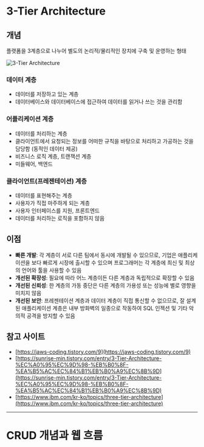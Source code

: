 # 3-Tier Architecture

## 개념

플랫폼을 3계층으로 나누어 별도의 논리적/물리적인 장치에 구축 및 운영하는 형태

![3-Tier Architecture](https://img1.daumcdn.net/thumb/R1280x0/?scode=mtistory2&fname=https%3A%2F%2Fblog.kakaocdn.net%2Fdn%2FROnrw%2Fbtq7FiGVnhw%2FuLvlYyCZWuMCtIdrF1DEWK%2Fimg.png)

### 데이터 계층

- 데이터를 저장하고 있는 계층
- 데이터베이스와 데이터베이스에 접근하여 데이터를 읽거나 쓰는 것을 관리함

### 어플리케이션 계층

- 데이터를 처리하는 계층
- 클라이언트에서 요청되는 정보를 어떠한 규칙을 바탕으로 처리하고 가공하는 것을 담당함 (동적인 데이터 제공)
- 비즈니스 로직 계층, 트랜잭션 계층
- 미들웨어, 백엔드

### 클라이언트(프레젠테이션) 계층

- 데이터를 표현해주는 계층
- 사용자가 직접 마주하게 되는 계층
- 사용자 인터페이스를 지원, 프론트엔드
- 데이터를 처리하는 로직을 포함하지 않음

## 이점

- **빠른 개발**: 각 계층이 서로 다른 팀에서 동시에 개발될 수 있으므로, 기업은 애플리케이션을 보다 빠르게 시장에 출시할 수 있으며 프로그래머는 각 계층에 최신 및 최상의 언어와 툴을 사용할 수 있음
- **개선된 확장성**: 필요에 따라 어느 계층이든 다른 계층과 독립적으로 확장할 수 있음
- **개선된 신뢰성**: 한 계층의 가동 중단은 다른 계층의 가용성 또는 성능에 별로 영향을 미치지 않음
- **개선된 보안**: 프레젠테이션 계층과 데이터 계층이 직접 통신할 수 없으므로, 잘 설계된 애플리케이션 계층은 내부 방화벽의 일종으로 작동하여 SQL 인젝션 및 기타 악의적 공격을 방지할 수 있음

## 참고 사이트

- [https://jaws-coding.tistory.com/9](https://jaws-coding.tistory.com/9)
- [https://sunrise-min.tistory.com/entry/3-Tier-Architecture-%EC%A0%95%EC%9D%98-%EB%B0%8F-%EA%B5%AC%EC%84%B1%EB%B0%A9%EC%8B%9D](https://sunrise-min.tistory.com/entry/3-Tier-Architecture-%EC%A0%95%EC%9D%98-%EB%B0%8F-%EA%B5%AC%EC%84%B1%EB%B0%A9%EC%8B%9D)
- [https://www.ibm.com/kr-ko/topics/three-tier-architecture](https://www.ibm.com/kr-ko/topics/three-tier-architecture)

---

# CRUD 개념과 웹 흐름
